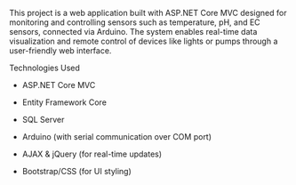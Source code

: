 This project is a web application built with ASP.NET Core MVC designed for monitoring and controlling sensors such as temperature, pH, and EC sensors, connected via Arduino. The system enables real-time data visualization and remote control of devices like lights or pumps through a user-friendly web interface.

Technologies Used
- ASP.NET Core MVC 

- Entity Framework Core 

- SQL Server 

- Arduino (with serial communication over COM port)

- AJAX & jQuery (for real-time updates)

- Bootstrap/CSS (for UI styling)



